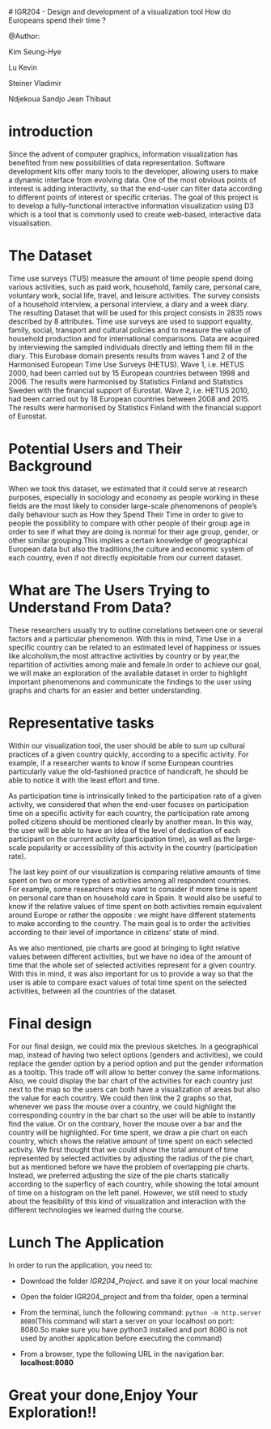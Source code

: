 ﻿﻿# IGR204 - Design and development of a visualization toolHow do Europeans spend their time ?@Author:Kim Seung-Hye Lu KevinSteiner VladimirNdjekoua Sandjo Jean Thibaut# introductionSince the advent of computer graphics, information visualization has benefited from new possibilities of data representation. Software development kits offer many tools to the developer, allowing users to make a dynamic interface from evolving data. One of the most obvious points of interest is adding interactivity, so that the end-user can filter data according to different points of interest or specific criterias. The goal of this project is to develop  a fully-functional interactive information visualization using D3 which is a tool that is commonly used to create web-based, interactive data visualisation.# The DatasetTime use surveys (TUS) measure the amount of time people spend doing various activities, such as paid work, household, family care, personal care, voluntary work, social life, travel, and leisure activities. The survey consists of a household interview, a personal interview, a diary and a week diary. The resulting Dataset that will be used for this project consists in 2835 rows described by 8 attributes.Time use surveys are used to support equality, family, social, transport and cultural policies and to measure the value of household production and for international comparisons. Data are acquired by interviewing the sampled individuals directly and letting them fill in the diary.This Eurobase domain presents results from waves 1 and 2 of the Harmonised European Time Use Surveys (HETUS). Wave 1, i.e. HETUS 2000, had been carried out by 15 European countries between 1998 and 2006. The results were harmonised by Statistics Finland and Statistics Sweden with the financial support of Eurostat. Wave 2, i.e. HETUS 2010, had been carried out by 18 European countries between 2008 and 2015. The results were harmonised by Statistics Finland with the financial support of Eurostat.# Potential Users and Their Background When we took this dataset, we estimated that it could serve at research purposes, especially in sociology and economy as people working in these fields are the most likely to consider large-scale phenomenons of people’s daily behaviour such as How they Spend Their Time in order to give to people the possibility to  compare with other people of their group age in order to see if what they are doing is normal for their age group, gender, or other similar grouping.This implies a certain knowledge of geographical European data but also the traditions,the culture and economic system of each country, even if not directly exploitable from our current dataset.# What are The Users Trying to Understand From Data?These researchers usually try to outline correlations between one or several factors and a particular phenomenon. With this in mind, Time Use in a specific country can be related to an estimated level of happiness or issues like alcoholism,the most attractive activities by country or by year,the repartition of activities among male and female.In order to achieve our goal, we will make an exploration of the available dataset in order to highlight important phenomenons and communicate the findings to the user using graphs and charts for an easier and better understanding.                                          # Representative tasksWithin our visualization tool, the user should be able to sum up cultural practices of a given country quickly, according to a specific activity. For example, if a researcher wants to know if some European countries particularly value the old-fashioned practice of handicraft, he should be able to notice it with the least effort and time.As participation time is intrinsically linked to the participation rate of a given activity, we considered that when the end-user focuses on participation time on a specific activity for each country, the participation rate among polled citizens should be mentioned clearly by another mean. In this way, the user will be able to have an idea of the level of dedication of each participant on the current activity (participation time), as well as the large-scale popularity or accessibility of this activity in the country (participation rate).The last key point of our visualization is comparing relative amounts of time spent on two or more types of activities among all respondent countries. For example, some researchers may want to consider if more time is spent on personal care than on household care in Spain. It would also be useful to know if the relative values of time spent on both activities remain equivalent around Europe or rather the opposite : we might have different statements to make according to the country. The main goal is to order the activities according to their level of importance in citizens’ state of mind.As we also mentioned, pie charts are good at bringing to light relative values between different activities, but we have no idea of the amount of time that the whole set of selected activities represent for a given country. With this in mind, it was also important for us to provide a way so that the user is able to compare exact values of total time spent on the selected activities, between all the countries of the dataset.# Final designFor our final design, we could mix the previous sketches. In a geographical map, instead of having two select options (genders and activities), we could replace the gender option by a period option and put the gender information as a tooltip. This trade off will allow to better convey the same informations. Also, we could display the bar chart of the activities for each country just next to the map so the users can both have a visualization of areas but also the value for each country. We could then link the 2 graphs so that, whenever we pass the mouse over a country, we could highlight the corresponding country in the bar chart so the user will be able to instantly find the value. Or on the contrary, hover the mouse over a bar and the country will be highlighted. For time spent, we draw a pie chart on each country, which shows the relative amount of time spent on each selected activity. We first thought that we could show the total amount of time represented by selected activities by adjusting the radius of the pie chart, but as mentioned before we have the problem of overlapping pie charts. Instead, we preferred adjusting the size of the pie charts statically according to the superficy of each country, while showing the total amount of time on a histogram on the left panel.However, we still need to study about the feasibility of this kind of visualization and interaction with the different technologies we learned during the course. # Lunch The ApplicationIn order to run the application, you  need to:*  Download the folder *IGR204_Project*. and save it on your local machine* Open the folder IGR204_project and from tha folder, open a terminal* From the terminal, lunch the following command:   ``python -m http.server 8080``(This command will start a server on your localhost on port: 8080.So make sure you have python3 installed and port 8080 is not used by another application  before executing the command)* From a browser, type the following URL in the navigation bar:   **localhost:8080**# Great your done,Enjoy Your Exploration!!